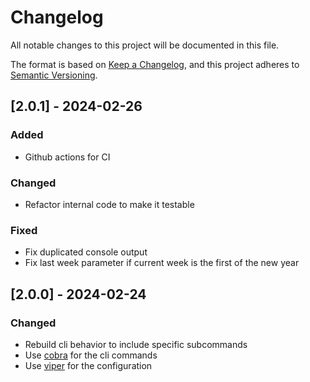 # Changelog

All notable changes to this project will be documented in this file.

The format is based on [Keep a Changelog](https://keepachangelog.com/en/1.0.0/),
and this project adheres to [Semantic Versioning](https://semver.org/spec/v2.0.0.html).


## [2.0.1] - 2024-02-26

### Added

- Github actions for CI
 
### Changed

- Refactor internal code to make it testable

### Fixed

- Fix duplicated console output
- Fix last week parameter if current week is the first of the new year

## [2.0.0] - 2024-02-24

### Changed

- Rebuild cli behavior to include specific subcommands
- Use [cobra](https://github.com/spf13/cobra) for the cli commands
- Use [viper](https://github.com/spf13/viper) for the configuration
